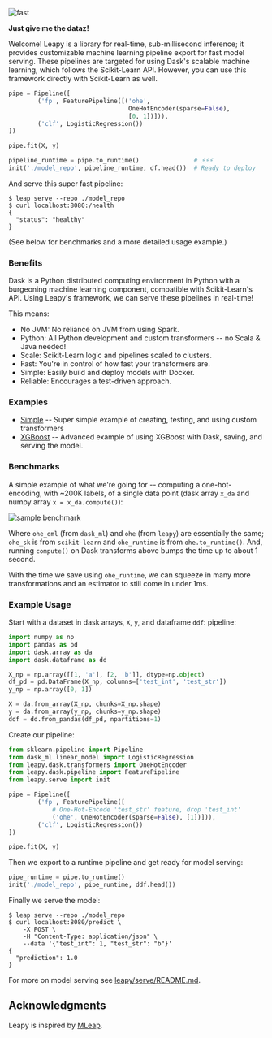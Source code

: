 ![fast](images/leapy.gif)

**Just give me the dataz!**

Welcome!  Leapy is a library for real-time, sub-millisecond inference;
it provides customizable machine learning pipeline export for fast
model serving. 
These pipelines are targeted for using Dask's scalable machine learning,
which follows the Scikit-Learn API. However, you can use this framework
directly with Scikit-Learn as well.

```python
pipe = Pipeline([
        ('fp', FeaturePipeline([('ohe',
                                 OneHotEncoder(sparse=False),
                                 [0, 1])])),
        ('clf', LogisticRegression())
])

pipe.fit(X, y)

pipeline_runtime = pipe.to_runtime()               # ⚡⚡⚡ 
init('./model_repo', pipeline_runtime, df.head())  # Ready to deploy
```

And serve this super fast pipeline:
```
$ leap serve --repo ./model_repo
$ curl localhost:8080:/health
{
  "status": "healthy"
}
```
(See below for benchmarks and a more detailed usage example.)

### Benefits

Dask is a Python distributed computing environment in Python with a
burgeoning machine learning component, compatible with Scikit-Learn's API.
Using Leapy's framework, we can serve these pipelines in real-time!

This means:

* No JVM: No reliance on JVM from using Spark.
* Python: All Python development and custom transformers -- no Scala & Java
          needed!
* Scale: Scikit-Learn logic and pipelines scaled to clusters.
* Fast: You're in control of how fast your transformers are.
* Simple: Easily build and deploy models with Docker.
* Reliable: Encourages a test-driven approach.
<!--* MLflow: Serve runtime models (as Scikit-Learn models) through `mlflow`.-->

### Examples

* [Simple](examples/simple)
    -- Super simple example of creating, testing, and using custom
    transformers
* [XGBoost](examples/)
    -- Advanced example of using XGBoost with Dask, saving, and serving the
    model.

### Benchmarks

A simple example of what we're going for -- computing a one-hot-encoding,
with ~200K labels, of a single data point (dask array `x_da` and numpy array
`x = x_da.compute()`):

![sample benchmark](images/sample_benchmark.png)

Where `ohe_dml` (from `dask_ml`) and `ohe` (from `leapy`) are essentially the
same; `ohe_sk` is from `scikit-learn` and `ohe_runtime` is from
`ohe.to_runtime()`. And, running `compute()` on Dask transforms above bumps
the time up to about 1 second.

With the time we save using `ohe_runtime`, we can squeeze in many more
transformations and an estimator to still come in under 1ms.

### Example Usage

Start with a dataset in dask arrays, `X`, `y`, and dataframe `ddf`:
pipeline:
```python
import numpy as np
import pandas as pd
import dask.array as da
import dask.dataframe as dd

X_np = np.array([[1, 'a'], [2, 'b']], dtype=np.object)
df_pd = pd.DataFrame(X_np, columns=['test_int', 'test_str'])
y_np = np.array([0, 1])

X = da.from_array(X_np, chunks=X_np.shape)
y = da.from_array(y_np, chunks=y_np.shape)
ddf = dd.from_pandas(df_pd, npartitions=1)
```

Create our pipeline:

```python
from sklearn.pipeline import Pipeline
from dask_ml.linear_model import LogisticRegression
from leapy.dask.transformers import OneHotEncoder
from leapy.dask.pipeline import FeaturePipeline
from leapy.serve import init

pipe = Pipeline([
        ('fp', FeaturePipeline([
            # One-Hot-Encode 'test_str' feature, drop 'test_int'
            ('ohe', OneHotEncoder(sparse=False), [1])])),
        ('clf', LogisticRegression())
])

pipe.fit(X, y)
```

Then we export to a runtime pipeline and get ready for model serving:

```python
pipe_runtime = pipe.to_runtime()
init('./model_repo', pipe_runtime, ddf.head())
```

Finally we serve the model:
```
$ leap serve --repo ./model_repo
$ curl localhost:8080/predict \
    -X POST \
    -H "Content-Type: application/json" \
    --data '{"test_int": 1, "test_str": "b"}'
{
  "prediction": 1.0
}
```


For more on model serving see [leapy/serve/README.md](leapy/serve/README.md).

## Acknowledgments

Leapy is inspired by [MLeap](https://github.com/combust/mleap).
